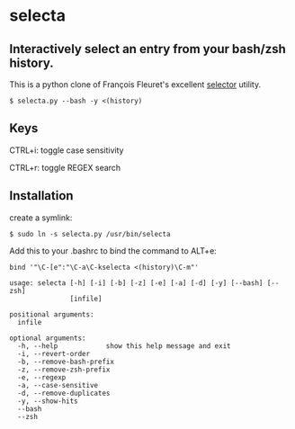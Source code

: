 # selecta
## Interactively select an entry from your bash/zsh history.

This is a python clone of François Fleuret's excellent [selector](http://www.idiap.ch/~fleuret/software.html#selector) utility.

```
$ selecta.py --bash -y <(history)
```

## Keys

CTRL+i: toggle case sensitivity

CTRL+r: toggle REGEX search

## Installation

create a symlink:

```
$ sudo ln -s selecta.py /usr/bin/selecta
```

Add this to your .bashrc to bind the command to ALT+e:

```
bind '"\C-[e":"\C-a\C-kselecta <(history)\C-m"'
```


```
usage: selecta [-h] [-i] [-b] [-z] [-e] [-a] [-d] [-y] [--bash] [--zsh]
               [infile]

positional arguments:
  infile

optional arguments:
  -h, --help            show this help message and exit
  -i, --revert-order
  -b, --remove-bash-prefix
  -z, --remove-zsh-prefix
  -e, --regexp
  -a, --case-sensitive
  -d, --remove-duplicates
  -y, --show-hits
  --bash
  --zsh
```